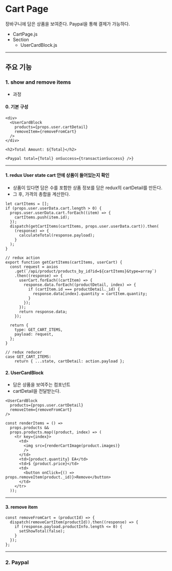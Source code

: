 # Cart Page

장바구니에 담은 상품을 보여준다.
Paypal을 통해 결제가 가능하다.

- CartPage.js
- Section
  - UserCardBlock.js

---

## 주요 기능

### 1. show and remove items

- 과정

#### 0. 기본 구성

```
<div>
  <UserCardBlock
    products={props.user.cartDetail}
    removeItem={removeFromCart}
  />
</div>

<h2>Total Amount: ${Total}</h2>

<Paypal total={Total} onSuccess={transactionSuccess} />}
```

---

#### 1. redux User state cart 안에 상품이 들어있는지 확인

- 상품이 있다면 담은 수를 포함한 상품 정보를 담은 redux의 cartDetail를 만든다.
- 그 후, 가격의 총합을 계산한다.

```
let cartItems = [];
if (props.user.userData.cart.length > 0) {
  props.user.userData.cart.forEach((item) => {
    cartItems.push(item.id);
  });
  dispatch(getCartItems(cartItems, props.user.userData.cart)).then(
    (response) => {
      calculateTotal(response.payload);
    }
  );
}

// redux action
export function getCartItems(cartItems, userCart) {
  const request = axios
    .get(`/api/product/products_by_id?id=${cartItems}&type=array`)
    .then((response) => {
      userCart.forEach((cartItem) => {
        response.data.forEach((productDetail, index) => {
          if (cartItem.id === productDetail._id) {
            response.data[index].quantity = cartItem.quantity;
          }
        });
      });
      return response.data;
    });

  return {
    type: GET_CART_ITEMS,
    payload: request,
  };
}

// redux reducer
case GET_CART_ITEMS:
    return { ...state, cartDetail: action.payload };
```

#### 2. UserCardBlock

- 담은 상품을 보여주는 컴포넌트
- cartDetail을 전달받는다.

```
<UserCardBlock
  products={props.user.cartDetail}
  removeItem={removeFromCart}
/>

const renderItems = () =>
  props.products &&
  props.products.map((product, index) => (
    <tr key={index}>
      <td>
        <img src={renderCartImage(product.images)}
        />
      </td>
      <td>{product.quantity} EA</td>
      <td>$ {product.price}</td>
      <td>
        <button onClick={() => props.removeItem(product._id)}>Remove</button>
      </td>
    </tr>
  ));
```

---

#### 3. remove item

```
const removeFromCart = (productId) => {
  dispatch(removeCartItem(productId)).then((response) => {
    if (response.payload.productInfo.length <= 0) {
      setShowTotal(false);
    }
  });
};
```

---

### 2. Paypal
